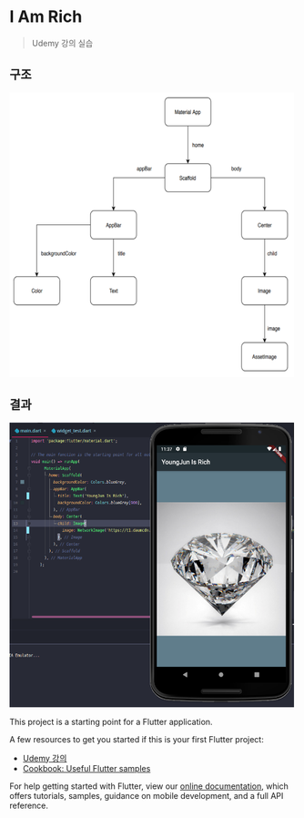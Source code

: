 # I Am Rich

> Udemy 강의 실습

## 구조

<img src="/img/i-am-rich.PNG" width="500" height="500">

## 결과

<img src="/img/i-am-rich-2.png" width="500" height="500">

This project is a starting point for a Flutter application.

A few resources to get you started if this is your first Flutter project:

- [Udemy 강의](https://www.udemy.com/)
- [Cookbook: Useful Flutter samples](https://flutter.dev/docs/cookbook)

For help getting started with Flutter, view our
[online documentation](https://flutter.dev/docs), which offers tutorials,
samples, guidance on mobile development, and a full API reference.
